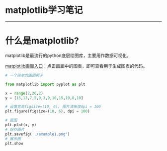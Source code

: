 # matplotlib学习笔记
---
# 什么是matplotlib?
matplotlib是最流行的python底层绘图库，主要用作数据可视化。

[matplotlib画廊入口](https://matplotlib.org/)：点击画廊中的图表，即可查看用于生成图表的代码。

```py
# 一个简单的画图例子

from matplotlib import pyplot as plt

x = range(2,26,2)
y = [15,13,7,5,9,3,9,10,15,19,8,10]

# 设置宽高figsize=(10, 6); 图片清晰度dpi = 100
plt.figure(figsize=(10, 6), dpi = 100)

# 画图
plt.plot(x, y)
# 保存图片
plt.savefig('./example1.png')
# 展示图
plt.show
```
